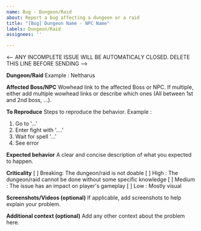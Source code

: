 ```yaml
---
name: Bug - Dungeon/Raid
about: Report a bug affecting a dungeon or a raid
title: "[Bug] Dungeon Name - NPC Name"
labels: Dungeon/Raid
assignees: ''

---
```


<-- ANY INCOMPLETE ISSUE WILL BE AUTOMATICALY CLOSED. DELETE THIS LINE BEFORE SENDING -->

**Dungeon/Raid**
Example : Neltharus

**Affected Boss/NPC**
Wowhead link to the affected Boss or NPC. If multiple, either add multiple wowhead links or describe which ones (All between 1st and 2nd boss, ...).

**To Reproduce**
Steps to reproduce the behavior. Example :
1. Go to '...'
2. Enter fight with '....'
3. Wait for spell '...'
4. See error

**Expected behavior**
A clear and concise description of what you expected to happen.

**Criticality**
 [ ] Breaking: The dungeon/raid is not doable
 [ ] High : The dungeon/raid cannot be done without some specific knowledge
 [ ] Medium : The issue has an impact on player's gameplay
 [ ] Low : Mostly visual

**Screenshots/Videos (optional)**
If applicable, add screenshots to help explain your problem.

**Additional context (optional)**
Add any other context about the problem here.
